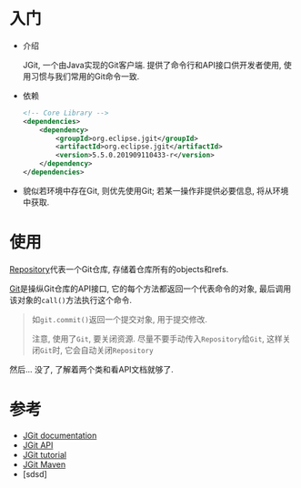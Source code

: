 # 入门

* 介绍

  JGit, 一个由Java实现的Git客户端. 提供了命令行和API接口供开发者使用, 使用习惯与我们常用的Git命令一致.

* 依赖

    ```xml
    <!-- Core Library -->
    <dependencies>
        <dependency>
            <groupId>org.eclipse.jgit</groupId>
            <artifactId>org.eclipse.jgit</artifactId>
            <version>5.5.0.201909110433-r</version>
        </dependency>
    </dependencies>
    ```
    
* 貌似若环境中存在Git, 则优先使用Git; 若某一操作非提供必要信息, 将从环境中获取.

# 使用

[Repository](https://download.eclipse.org/jgit/site/5.5.0.201909110433-r/apidocs/org/eclipse/jgit/lib/Repository.html)代表一个Git仓库, 存储着仓库所有的objects和refs.

[Git](https://download.eclipse.org/jgit/site/5.5.0.201909110433-r/apidocs/org/eclipse/jgit/api/Git.html)是操纵Git仓库的API接口, 它的每个方法都返回一个代表命令的对象, 最后调用该对象的`call()`方法执行这个命令.

> 如`git.commit()`返回一个提交对象, 用于提交修改.
>
> 注意, 使用了`Git`, 要关闭资源. 尽量不要手动传入`Repository`给`Git`, 这样关闭`Git`时, 它会自动关闭`Repository`

然后... 没了, 了解着两个类和看API文档就够了.

# 参考

* [JGit documentation](https://www.eclipse.org/jgit/documentation/)
* [JGit API](http://download.eclipse.org/jgit/site/5.5.0.201909110433-r/apidocs/index.html)
* [JGit tutorial](https://www.vogella.com/tutorials/JGit/article.html#cloning-a-git-repository-with-jgit)
* [JGit Maven](https://www.eclipse.org/jgit/download/)
* [sdsd]